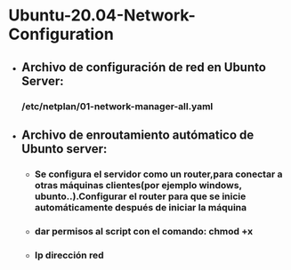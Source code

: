 # Ubuntu-20.04-Network-Configuration
<ul>
<li><h2>Archivo de configuración de red en Ubunto Server:</h2></li>
<h3>/etc/netplan/01-network-manager-all.yaml</h3></ul>

<ul>
  <li><h2>Archivo de enroutamiento autómatico de Ubunto server:</h2></li>
     <ul>
        <li><h3>Se configura el servidor como un router,para conectar a otras máquinas clientes(por ejemplo windows, ubunto..).Configurar el router para que se inicie automáticamente después de iniciar la máquina</h3></li>
        <li><h3>dar permisos al script con el comando: chmod +x</h3></li>
        <li><h3>Ip dirección red</h3></li>
     </ul>
</ul>

